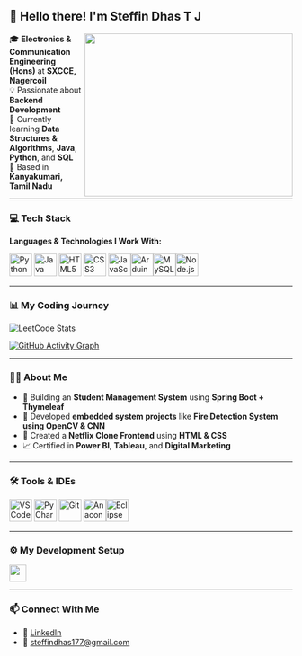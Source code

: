 ## 👋 Hello there! I'm **Steffin Dhas T J**

<img align="right" width="370" height="290" src="https://i.pinimg.com/originals/47/f0/34/47f0342cec72b800463bf003eac1257e.gif">

🎓 **Electronics & Communication Engineering (Hons)** at **SXCCE, Nagercoil**  
💡 Passionate about **Backend Development**  
🌱 Currently learning **Data Structures & Algorithms**, **Java**, **Python**, and **SQL**  
📍 Based in **Kanyakumari, Tamil Nadu**

---

### 💻 Tech Stack

**Languages & Technologies I Work With:**

<img height="40" src="https://img.icons8.com/color/48/python.png" title="Python"/> <img height="40" src="https://img.icons8.com/color/48/java-coffee-cup-logo.png" title="Java"/> <img height="40" src="https://img.icons8.com/color/48/html-5.png" title="HTML5"/> <img height="40" src="https://img.icons8.com/color/48/css3.png" title="CSS3"/> <img height="40" src="https://img.icons8.com/color/48/javascript.png" title="JavaScript"/><img height="40" src="https://img.icons8.com/fluent/48/arduino.png" title="Arduino"/><img height="40" src="https://img.icons8.com/color/48/mysql-logo.png" title="MySQL"/><img height="40" src="https://img.icons8.com/color/48/nodejs.png" title="Node.js"/>

---

### 📊 My Coding Journey

![LeetCode Stats](https://leetcard.jacoblin.cool/steffindhas177?theme=dark&font=Marcellus&ext=heatmap)

[![GitHub Activity Graph](https://github-readme-activity-graph.vercel.app/graph?username=steffindhas&bg_color=121112&color=15c18d&line=04fb5a&point=403d3d&area=true&hide_border=true)](https://github.com/ashutosh00710/github-readme-activity-graph)

---

### 👨‍💻 About Me

- 🚀 Building an **Student Management System** using **Spring Boot + Thymeleaf**
- 🤖 Developed **embedded system projects** like **Fire Detection System using OpenCV & CNN**
- 🎨 Created a **Netflix Clone Frontend** using **HTML & CSS**
- 📈 Certified in **Power BI**, **Tableau**, and **Digital Marketing**

---
  
### 🛠️ Tools & IDEs

<img height="40" src="https://img.icons8.com/color/48/visual-studio-code-2019.png" title="VS Code"/> <img height="40" src="https://img.icons8.com/color/48/pycharm.png" title="PyCharm"/> <img height="40" src="https://img.icons8.com/color/48/git.png" title="Git"/> <img height="40" src="https://img.icons8.com/dusk/64/anaconda.png" title="Anaconda"/><img height="40" src="https://img.icons8.com/officel/480/java-eclipse.png" title="Eclipse"/>

---

### ⚙️ My Development Setup

<img height="30" src="https://img.shields.io/badge/NVIDIA-GTX1650-76B900?style=for-the-badge&logo=nvidia&logoColor=white"/>

---

### 📫 Connect With Me

- 💼 [LinkedIn](https://www.linkedin.com/in/steffindhas) 
- 📧 steffindhas177@gmail.com 



